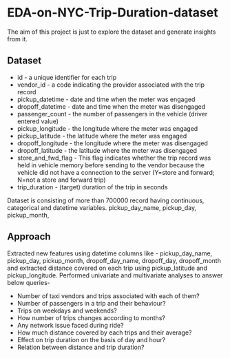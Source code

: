 # EDA-on-NYC-Trip-Duration-dataset
The aim of this project is just to explore the dataset and generate insights from it. 

## Dataset

* id - a unique identifier for each trip
* vendor_id - a code indicating the provider associated with the trip record
* pickup_datetime - date and time when the meter was engaged
* dropoff_datetime - date and time when the meter was disengaged
* passenger_count - the number of passengers in the vehicle (driver entered value)
* pickup_longitude - the longitude where the meter was engaged
* pickup_latitude - the latitude where the meter was engaged
* dropoff_longitude - the longitude where the meter was disengaged
* dropoff_latitude - the latitude where the meter was disengaged
* store_and_fwd_flag - This flag indicates whether the trip record was held in vehicle memory before sending to the vendor because the vehicle did not have a connection to the server (Y=store and forward; N=not a store and forward trip)
* trip_duration - (target) duration of the trip in seconds

Dataset is consisting of more than 700000 record having continuous, categorical and datetime variables.
pickup_day_name, pickup_day, pickup_month, 
## Approach
Extracted new features using datetime columns like - pickup_day_name, pickup_day, pickup_month, dropoff_day_name, dropoff_day, dropoff_month and extracted distance covered on each trip using pickup_latitude and pickup_longitude.
Performed univariate and multivariate analyses to answer below queries-
* Number of taxi vendors and trips associated with each of them?
* Number of passengers in a trip and their behaviour?
* Trips on weekdays and weekends?
* How number of trips changes according to months?
* Any network issue faced during ride?
* How much distance covered by each trips and their average?
* Effect on trip duration on the basis of day and hour?
* Relation between distance and trip duration?
